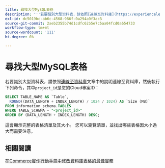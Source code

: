 ```yaml
---
title: 尋找大型MySQL表格
description: '''若要識別大型資料表，請依照[連線至資料庫](https://experienceleague.adobe.com/zh-hant/docs/commerce-cloud-service/user-guide/configure/service/mysql#connect-to-the-database)文章中的說明連線至資料庫，然後執行下列命令，其中''project_id''是您的Cloud專案ID：'''
exl-id: dc5019bc-ab6c-4568-986f-0a294a0f3ac3
source-git-commit: 2aeb2355b74d1cdfc62b5e7c5aa04fcd0a654733
workflow-type: tm+mt
source-wordcount: '111'
ht-degree: 0%

---
```


# 尋找大型MySQL表格

若要識別大型資料表，請依照[連線至資料庫](https://experienceleague.adobe.com/zh-hant/docs/commerce-cloud-service/user-guide/configure/service/mysql#connect-to-the-database)文章中的說明連線至資料庫，然後執行下列命令，其中`project_id`是您的Cloud專案ID：

```sql
SELECT TABLE_NAME AS `Table`,
  ROUND((DATA_LENGTH + INDEX_LENGTH) / 1024 / 1024) AS `Size (MB)`
FROM information_schema.TABLES
WHERE TABLE_SCHEMA = "<project_id>"
ORDER BY (DATA_LENGTH + INDEX_LENGTH) DESC;
```

這會顯示完整的表格清單及其大小。 您可以瀏覽清單，並找出哪些表格因大小過大而需要注意。

## 相關閱讀

[在Commerce實作行動手冊中修改資料庫表格的最佳實務](https://experienceleague.adobe.com/zh-hant/docs/commerce-operations/implementation-playbook/best-practices/development/modifying-core-and-third-party-tables#why-adobe-recommends-avoiding-modifications)
